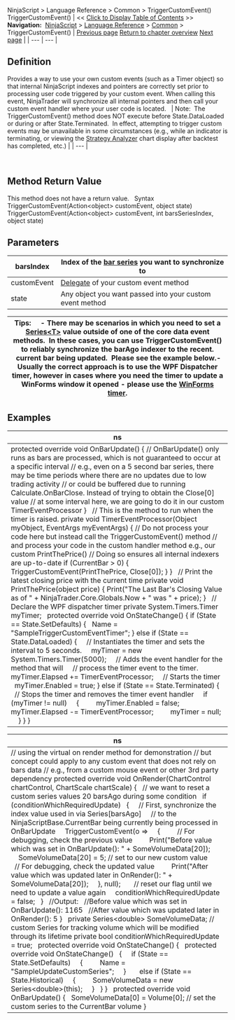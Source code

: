 ﻿
NinjaScript \> Language Reference \> Common \> TriggerCustomEvent()
TriggerCustomEvent()
| \<\< [Click to Display Table of Contents](triggercustomevent.md) \>\> **Navigation:**     [NinjaScript](ninjascript.md) \> [Language Reference](language_reference_wip.md) \> [Common](common.md) \> TriggerCustomEvent() | [Previous page](name.md) [Return to chapter overview](common.md) [Next page](add_on.md) |
| --- | --- |
## Definition
Provides a way to use your own custom events (such as a Timer object) so that internal NinjaScript indexes and pointers are correctly set prior to processing user code triggered by your custom event. When calling this event, NinjaTrader will synchronize all internal pointers and then call your custom event handler where your user code is located. 
 
| Note:  The TriggerCustomEvent() method does NOT execute before State.DataLoaded or during or after State.Terminated.  In effect, attempting to trigger custom events may be unavailable in some circumstances (e.g., while an indicator is terminating, or viewing the [Strategy Analyzer](strategy_analyzer.md) chart display after backtest has completed, etc.) |
| --- |

 
## 
## Method Return Value
This method does not have a return value.
 
Syntax
TriggerCustomEvent(Action\<object\> customEvent, object state)
TriggerCustomEvent(Action\<object\> customEvent, int barsSeriesIndex, object state)
 
## Parameters
| barsIndex | Index of the [bar series](barsinprogress.md) you want to synchronize to |
| --- | --- |
| customEvent | [Delegate](http://msdn.microsoft.com/en-us/library/018hxwa8%28v=vs.110%29.aspx) of your custom event method |
| state | Any object you want passed into your custom event method |

| Tips:     - There may be scenarios in which you need to set a [Series\<T\>](seriest.md) value outside of one of the core data event methods.  In these cases, you can use TriggerCustomEvent() to reliably synchronize the barAgo indexer to the recent.  current bar being updated.  Please see the example below.- Usually the correct approach is to use the WPF Dispatcher timer, however in cases where you need the timer to update a WinForms window it opened \- please use the [WinForms timer](https://docs.microsoft.com/en-us/dotnet/api/system.windows.forms.timer?view=netframework-4.7.2). |
| --- |

## Examples
| ns |
| --- |
| protected override void OnBarUpdate() {  // OnBarUpdate() only runs as bars are processed, which is not guaranteed to occur at a specific interval  // e.g., even on a 5 second bar series, there may be time periods where there are no updates due to low trading activity  // or could be buffered due to running Calculate.OnBarClose. Instead of trying to obtain the Close\[0] value  // at some interval here, we are going to do it in our custom TimerEventProcessor }   // This is the method to run when the timer is raised. private void TimerEventProcessor(Object myObject, EventArgs myEventArgs) {  // Do not process your code here but instead call the TriggerCustomEvent() method  // and process your code in the custom handler method e.g., our custom PrintThePrice()  // Doing so ensures all internal indexers are up\-to\-date  if (CurrentBar \> 0)  {    TriggerCustomEvent(PrintThePrice, Close\[0]);  } }   // Print the latest closing price with the current time private void PrintThePrice(object price) {  Print("The Last Bar's Closing Value as of " \+ NinjaTrader.Core.Globals.Now \+ " was " \+ price); }   // Declare the WPF dispatcher timer private System.Timers.Timer myTimer;   protected override void OnStateChange() {  if (State \=\= State.SetDefaults)  {    Name \= "SampleTriggerCustomEventTimer";  }  else if (State \=\= State.DataLoaded)  {      // Instantiates the timer and sets the interval to 5 seconds.      myTimer \= new System.Timers.Timer(5000);      // Adds the event handler for the method that will      // process the timer event to the timer.      myTimer.Elapsed \+\= TimerEventProcessor;      // Starts the timer      myTimer.Enabled \= true;  }  else if (State \=\= State.Terminated)  {      // Stops the timer and removes the timer event handler      if (myTimer !\= null)      {          myTimer.Enabled \= false;          myTimer.Elapsed \-\= TimerEventProcessor;          myTimer \= null;      }  } } |

| ns |
| --- |
| // using the virtual on render method for demonstration // but concept could apply to any custom event that does not rely on bars data // e.g., from a custom mouse event or other 3rd party dependency protected override void OnRender(ChartControl chartControl, ChartScale chartScale) {    // we want to reset a custom series values 20 barsAgo during some condition    if (conditionWhichRequiredUpdate)    {      // First, synchronize the index value used in via Series\[barsAgo]      // to the NinjaScriptBase.CurrentBar being currently being processed in OnBarUpdate      TriggerCustomEvent(o \=\>      {          // For debugging, check the previous value          Print("Before value which was set in OnBarUpdate(): " \+ SomeVolumeData\[20]);            SomeVolumeData\[20] \= 5; // set to our new custom value            // For debugging, check the updated value          Print("After value which was updated later in OnRender(): " \+ SomeVolumeData\[20]);      }, null);        // reset our flag until we need to update a value again      conditionWhichRequiredUpdate \= false;    }    //Output:    //Before value which was set in OnBarUpdate(): 1165    //After value which was updated later in OnRender(): 5 }   private Series\<double\> SomeVolumeData; // custom Series for tracking volume which will be modified through its lifetime private bool conditionWhichRequiredUpdate \= true;   protected override void OnStateChange() {    protected override void OnStateChange()    {      if (State \=\= State.SetDefaults)      {          Name \= "SampleUpdateCustomSeries";      }        else if (State \=\= State.Historical)      {          SomeVolumeData \= new Series\<double\>(this);      }    } }   protected override void OnBarUpdate() {    SomeVolumeData\[0] \= Volume\[0]; // set the custom series to the CurrentBar volume } |
